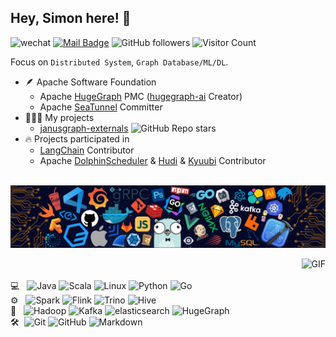 ## Hey, Simon here! :wave:
![wechat](https://img.shields.io/badge/wechat-shirning-green)
[![Mail Badge](https://img.shields.io/badge/E--mail-ming@apache.org-red.svg)](mailto:ming@apache.org)
![GitHub followers](https://img.shields.io/github/followers/simon824?color=yellow)
![Visitor Count](https://komarev.com/ghpvc/?username=simon824)

Focus on `Distributed System`, `Graph Database/ML/DL`.
- 🪶 Apache Software Foundation
    - Apache [HugeGraph](https://github.com/apache/incubator-hugegraph) PMC ([hugegraph-ai](https://github.com/apache/incubator-hugegraph-ai) Creator)
    - Apache [SeaTunnel](https://github.com/apache/incubator-seatunnel) Committer   
- 👨🏻‍💻 My projects
    - [janusgraph-externals](https://github.com/simon824/janusgraph-externals) ![GitHub Repo stars](https://img.shields.io/github/stars/simon824/janusgraph-externals?style=social) 
- 🔥 Projects participated in
    - [LangChain](https://github.com/langchain-ai/langchain) Contributor
    - Apache [DolphinScheduler](https://github.com/apache/dolphinscheduler) & 
[Hudi](https://github.com/apache/hudi)  & 
[Kyuubi](https://github.com/apache/incubator-kyuubi)  Contributor  

<br> ![](https://github.com/simon824/simon824/blob/main/readme.png)

<img align="right" alt="GIF" src="https://github-readme-stats.vercel.app/api?username=simon824&show_icons=true&title_color=fff&icon_color=79ff97&text_color=c9d1d9&bg_color=0d1117&border_color=333" />

[comment]: <> "https://github.com/simple-icons/simple-icons/blob/develop/slugs.md"
<br><br>  💻 &#160; 
![Java](https://img.shields.io/badge/-Java-333333?style=flat&logo=Java&logoColor=FCC624)
![Scala](https://img.shields.io/badge/-Scala-333333?style=flat&logo=Scala&logoColor=FCC624)
![Linux](https://img.shields.io/badge/-Linux-333333?style=flat&logo=Linux&logoColor=FCC624)
![Python](https://img.shields.io/badge/-Python-333333?style=flat&logo=Python&logoColor=FCC624)
![Go](https://img.shields.io/badge/-Go-333333?style=flat&logo=Go&logoColor=FCC624)  
⚙️ &#160; 
![Spark](https://img.shields.io/badge/-Spark-333333?style=flat&logo=apachespark)
![Flink](https://img.shields.io/badge/-Flink-333333?style=flat&logo=apacheflink)
![Trino](https://img.shields.io/badge/-Trino-333333?style=flat&logo=trino)
![Hive](https://img.shields.io/badge/-Hive-333333?style=flat&logo=apachehive)  
💾 &#160; 
![Hadoop](https://img.shields.io/badge/-Hadoop-333333?style=flat&logo=apachehadoop)
![Kafka](https://img.shields.io/badge/-Kafka-333333?style=flat&logo=apachekafka)
![elasticsearch](https://img.shields.io/badge/-Elasticsearch-333333?style=flat&logo=elasticsearch)
![HugeGraph](https://img.shields.io/badge/-HugeGraph-333333?style=flat&logo=HugeGraph&logoColor=FCC624)  
🛠 &#160;![Git](https://img.shields.io/badge/-Git-333333?style=flat&logo=git)
![GitHub](https://img.shields.io/badge/-GitHub-333333?style=flat&logo=github)
![Markdown](https://img.shields.io/badge/-Markdown-333333?style=flat&logo=markdown)
